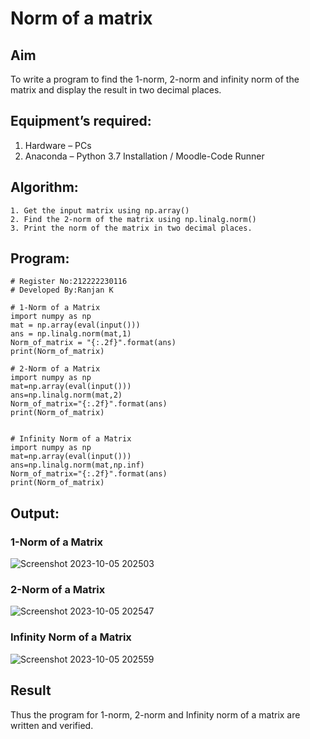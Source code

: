 # Norm of a matrix
## Aim
To write a program to find the 1-norm, 2-norm and infinity norm of the matrix and display the result in two decimal places.
## Equipment’s required:
1.	Hardware – PCs
2.	Anaconda – Python 3.7 Installation / Moodle-Code Runner
## Algorithm:
	1. Get the input matrix using np.array()   
    2. Find the 2-norm of the matrix using np.linalg.norm()
	3. Print the norm of the matrix in two decimal places.
## Program:
```
# Register No:212222230116
# Developed By:Ranjan K

# 1-Norm of a Matrix
import numpy as np
mat = np.array(eval(input()))
ans = np.linalg.norm(mat,1)
Norm_of_matrix = "{:.2f}".format(ans)
print(Norm_of_matrix)

# 2-Norm of a Matrix
import numpy as np
mat=np.array(eval(input()))
ans=np.linalg.norm(mat,2)
Norm_of_matrix="{:.2f}".format(ans)
print(Norm_of_matrix)


# Infinity Norm of a Matrix
import numpy as np
mat=np.array(eval(input()))
ans=np.linalg.norm(mat,np.inf)
Norm_of_matrix="{:.2f}".format(ans)
print(Norm_of_matrix)

```
## Output:
### 1-Norm of a Matrix
![Screenshot 2023-10-05 202503](https://github.com/Ranjanranjan/Norm-of-a-matrix/assets/130027697/e042bfbc-ee80-4919-80dc-e931dbfd9129)




### 2-Norm of a Matrix

![Screenshot 2023-10-05 202547](https://github.com/Ranjanranjan/Norm-of-a-matrix/assets/130027697/56eb8136-df0a-477b-9b60-cc9e1066d6ed)


### Infinity Norm of a Matrix
![Screenshot 2023-10-05 202559](https://github.com/Ranjanranjan/Norm-of-a-matrix/assets/130027697/8c65ad84-662d-453d-8cda-f05a605c3e5d)



## Result
Thus the program for 1-norm, 2-norm and Infinity norm of a matrix are written and verified.
